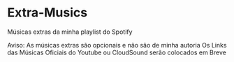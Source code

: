 # Extra-Musics
Músicas extras da minha playlist do Spotify

Aviso: As músicas extras são opcionais e não são de minha autoria
Os Links das Músicas Oficiais do Youtube ou CloudSound serão colocados em Breve

